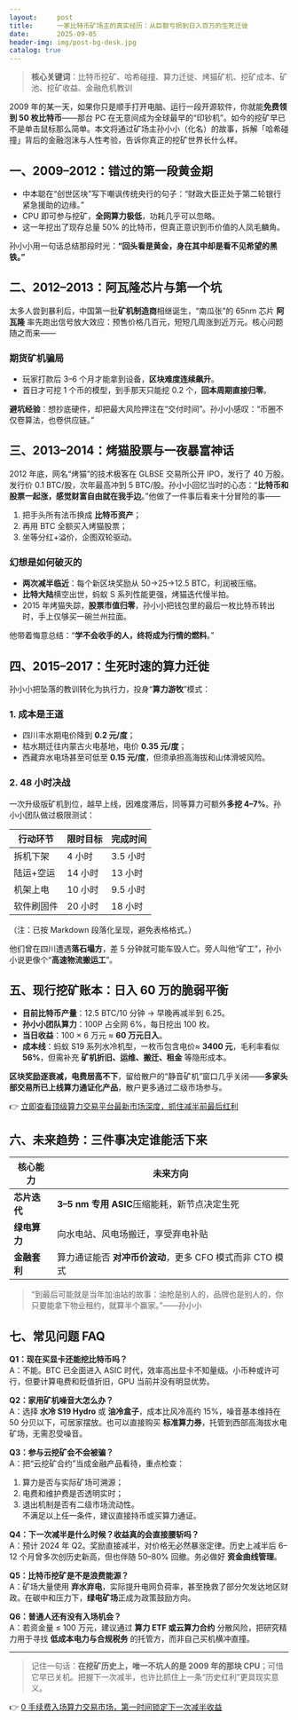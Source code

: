 ```yaml
---
layout:     post
title:      一家比特币矿场主的真实经历：从巨额亏损到日入百万的生死迁徙
date:       2025-09-05
header-img: img/post-bg-desk.jpg
catalog: true
---
```


> **核心关键词**：比特币挖矿、哈希碰撞、算力迁徙、烤猫矿机、挖矿成本、矿池、挖矿收益、金融危机教训

2009 年的某一天，如果你只是顺手打开电脑、运行一段开源软件，你就能**免费领到 50 枚比特币**——那台 PC 在无意间成为全球最早的“印钞机”。如今的挖矿早已不是单击鼠标那么简单。本文将通过矿场主孙小小（化名）的故事，拆解「哈希碰撞」背后的金融泡沫与人性考验，告诉你真正的挖矿世界长什么样。

## 一、2009–2012：错过的第一段黄金期
- 中本聪在“创世区块”写下嘲讽传统央行的句子：“财政大臣正处于第二轮银行紧急援助的边缘。”
- CPU 即可参与挖矿，**全网算力极低**，功耗几乎可以忽略。
- 这一年挖出了现存总量 50% 的比特币，但真正意识到币价值的人凤毛麟角。

孙小小用一句话总结那段时光：**“回头看是黄金，身在其中却是看不见希望的黑铁。”**

## 二、2012–2013：阿瓦隆芯片与第一个坑
太多人尝到暴利后，中国第一批**矿机制造商**相继诞生，“南瓜张”的 65nm 芯片 **阿瓦隆** 率先跑出信号放大效应：预售价格几百元，短短几周涨到近万元。核心问题随之而来——

### 期货矿机骗局
- 玩家打款后 3–6 个月才能拿到设备，**区块难度连续飙升**。
- 首日才可挖 1 个币的模型，到手那天只能挖 0.2 个，**回本周期直接归零**。

**避坑经验**：想抄底硬件，却把最大风险押注在“交付时间”。孙小小感叹：“币圈不仅卷算法，也卷供应链。”

## 三、2013–2014：烤猫股票与一夜暴富神话
2012 年底，网名“烤猫”的技术极客在 GLBSE 交易所公开 IPO，发行了 40 万股。发行价 0.1 BTC/股，次年最高冲到 5 BTC/股。孙小小回忆当时的心态：“**比特币和股票一起涨，感觉财富自由就在我手边**。”他做了一件事后看来十分冒险的事——

1. 把手头所有法币换成 **比特币资产**；  
2. 再用 BTC 全额买入烤猫股票；  
3. 坐等分红+溢价，企图双轮驱动。  

### 幻想是如何破灭的
- **两次减半临近**：每个新区块奖励从 50→25→12.5 BTC，利润被压缩。
- **比特大陆**横空出世，蚂蚁 S 系列性能更强，烤猫迭代慢半拍。
- 2015 年烤猫失踪，**股票市值归零**，孙小小把钱包里的最后一枚比特币转出时，手上仅够买一碗兰州拉面。

他带着悔意总结：“**学不会收手的人，终将成为行情的燃料**。”

## 四、2015–2017：生死时速的算力迁徙
孙小小把坠落的教训转化为执行力，投身“**算力游牧**”模式：

### 1. 成本是王道
- 四川丰水期电价降到 **0.2 元/度**；
- 枯水期迁往内蒙古火电基地，电价 **0.35 元/度**；
- 西藏弃水电场甚至可低至 **0.15 元/度**，但须承担高海拔和山体滑坡风险。

### 2. 48 小时决战
一次升级版矿机到位，越早上线，因难度滞后，同等算力可额外**多挖 4–7%**。孙小小团队做过极限测试：

| 行动环节 | 限时目标 | 完成时间 |
|---|---|---|
| 拆机下架 | 4 小时 | 3.5 小时 |
| 陆运+空运 | 14 小时 | 13 小时 |
| 机架上电 | 10 小时 | 9.5 小时 |
| 软件刷固件 | 20 小时 | 18 小时 |

（注：已按 Markdown 段落化呈现，避免表格格式。）

他们曾在四川遭遇**落石塌方**，差 5 分钟就可能车毁人亡。旁人叫他“矿工”，孙小小说更像个“**高速物流搬运工**”。

## 五、现行挖矿账本：日入 60 万的脆弱平衡
- **目前比特币产量**：12.5 BTC/10 分钟 → 早晚再减半到 6.25。
- **孙小小团队算力**：100P 占全网 6%，每日挖出 100 枚。
- **当日收益**：100 × 6 万元 ≈ **60 万元日入**。
- **成本线**：蚂蚁 S19 系列水冷机型，一枚币包含电价≈ **3400 元**，毛利率看似**56%**，但需补充 **矿机折旧、运维、搬迁、租金** 等隐形成本。

**区块奖励逐衰减，电费居高不下**，留给散户的“静音矿机”窗口几乎关闭——**多家头部交易所已上线算力通证化产品**，散户更多通过二级市场参与。

👉 [立即查看顶级算力交易平台最新市场深度，抓住减半前最后红利](https://okxdog.com/)

## 六、未来趋势：三件事决定谁能活下来
| 核心能力 | 未来方向 |
|---|---|
| **芯片迭代** | **3–5 nm 专用 ASIC**压缩能耗，新节点决定生死 |
| **绿电算力** | 向水电站、风电场搬迁，享受弃电补贴 |
| **金融套利** | 算力通证能否 **对冲币价波动**，更多 CFO 模式而非 CTO 模式 |

> “到最后可能就是当年加油站的故事：油枪是别人的，品牌也是别人的，你只要能拿下物业租约，就算半个赢家。”——孙小小

## 七、常见问题 FAQ

**Q1：现在买显卡还能挖比特币吗？**  
A：不能。BTC 已全面进入 ASIC 时代，效率高出显卡不知量级。小币种或许可行，但要计算电费和贬值折旧，GPU 当前并没有明显优势。

**Q2：家用矿机噪音大怎么办？**  
A：选择 **水冷 S19 Hydro** 或 **油冷盒子**，成本比风冷高约 15%，噪音基本维持在 50 分贝以下，可居家摆放。也可以直接购买 **标准算力券**，托管到西部高海拔水电矿场，无需忍受噪音。

**Q3：参与云挖矿会不会被骗？**  
A：把“云挖矿合约”当成金融产品看待，重点检查：  
1. 算力是否与实际矿场可溯源；  
2. 电费和维护费是否透明实时；  
3. 退出机制是否有二级市场流动性。  
不满足以上任一条件，建议直接持币或买算力通证。

**Q4：下一次减半是什么时候？收益真的会直接腰斩吗？**  
A：预计 2024 年 Q2。奖励直接减半，对价格无必然暴涨定律。历史上减半后 6–12 个月曾多次创历史新高，但也伴随 50–80% 回撤。务必做好 **资金曲线管理**。

**Q5：比特币挖矿是不是浪费能源？**  
A：矿场大量使用 **弃水弃电**，实际提升电网负荷率，甚至挽救了部分欠发达地区财政。在碳中和压力下，**绿电矿场**正成为政策鼓励方向。

**Q6：普通人还有没有入场机会？**  
A：若资金量 ≤ 100 万元，建议通过 **算力 ETF 或云算力合约** 分散风险，把研究精力用于寻找 **低成本电力与合规税务** 的托管方，而非自己买机横冲直撞。

---

> 记住一句话：**在挖矿历史上，唯一不坑人的是 2009 年的那块 CPU**；可惜它早已关机。把握下一次减半，也许比抓住上一条“历史红利”更具现实意义。

👉 [0 手续费入场算力交易市场，第一时间锁定下一次减半收益](https://okxdog.com/)